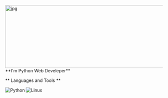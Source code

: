 <img align="right" alt="jpg" src="https://github.com/ShairbekovBakyt/ShairbekovBakyt/blob/MasteR/assests/shairbekov%20batya.png" width="600" height="200" />
**I'm Python Web Develeper**

** Languages and Tools **


![Python](https://img.shields.io/badge/-Python-090909??style=plastic&logo=python)
![Linux](https://img.shields.io/badge/-Linux-090909??style=plastic&logo=linux)
